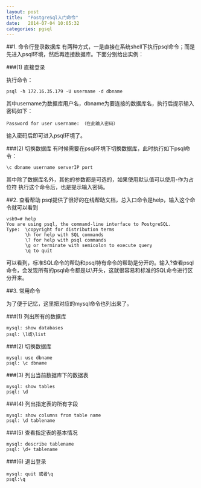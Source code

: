 ```yaml
---
layout: post
title:  "PostgreSql入门命令"
date:   2014-07-04 10:05:32
categories: pgsql
---
```


##1. 命令行登录数据库
有两种方式，一是直接在系统shell下执行psql命令；而是先进入psql环境，然后再连接数据库。下面分别给出实例：

###(1) 直接登录

执行命令：

    psql -h 172.16.35.179 -U username -d dbname
    
其中username为数据库用户名，dbname为要连接的数据库名，执行后提示输入密码如下：

    Password for user username: （在此输入密码）
输入密码后即可进入psql环境了。

###(2) 切换数据库
有时候需要在psql环境下切换数据库，此时执行如下psql命令：

    \c dbname username serverIP port

其中除了数据库名外，其他的参数都是可选的，如果使用默认值可以使用-作为占位符
执行这个命令后，也是提示输入密码。

##2. 查看帮助
psql提供了很好的在线帮助文档，总入口命令是help，输入这个命令就可以看到

    vsb9=# help
    You are using psql, the command-line interface to PostgreSQL.
    Type:  \copyright for distribution terms
           \h for help with SQL commands
           \? for help with psql commands
           \g or terminate with semicolon to execute query
           \q to quit

可以看到，标准SQL命令的帮助和psql特有命令的帮助是分开的。输入\?查看psql命令，会发现所有的psql命令都是以\开头，这就很容易和标准的SQL命令进行区分开来。

##3. 常用命令

为了便于记忆，这里把对应的mysql命令也列出来了。

###(1) 列出所有的数据库

    mysql: show databases
    psql: \l或\list
###(2) 切换数据库

    mysql: use dbname
    psql: \c dbname

###(3) 列出当前数据库下的数据表

    mysql: show tables
    psql: \d

###(4) 列出指定表的所有字段

    mysql: show columns from table name
    psql: \d tablename

###(5) 查看指定表的基本情况

    mysql: describe tablename
    psql: \d+ tablename

###(6) 退出登录

    mysql: quit 或者\q
    psql:\q